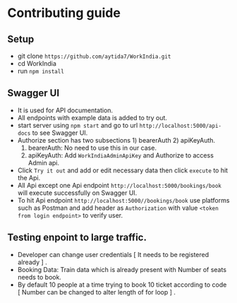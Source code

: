 # Contributing guide


## Setup

- git clone ```https://github.com/aytida7/WorkIndia.git```
- cd WorkIndia
- run `npm install`

## Swagger UI

- It is used for API documentation.
- All endpoints with example data is added to try out.
- start server using `npm start` and go to url `http://localhost:5000/api-docs` to see Swagger UI.
- Authorize section has two subsections 1) bearerAuth 2) apiKeyAuth.
   1) bearerAuth: No need to use this in our case.
   2) apiKeyAuth: Add `WorkIndiaAdminApiKey` and Authorize to access Admin api.
- Click `Try it out` and add or edit necessary data then click `execute` to hit the Api.
- All Api except one Api endpoint `http://localhost:5000/bookings/book` will execute successfully on Swagger UI.
- To hit Api endpoint `http://localhost:5000//bookings/book` use platforms such as Postman and add header as `Authorization` with value `<token from login endpoint>` to verify user.


## Testing enpoint to large traffic.

- Developer can change user credentials [ It needs to be registered already ] .
- Booking Data: Train data which is already present with Number of seats needs to book.
- By default 10 people at a time trying to book 10 ticket according to code [ Number can be changed to alter length of for loop ] .

  
